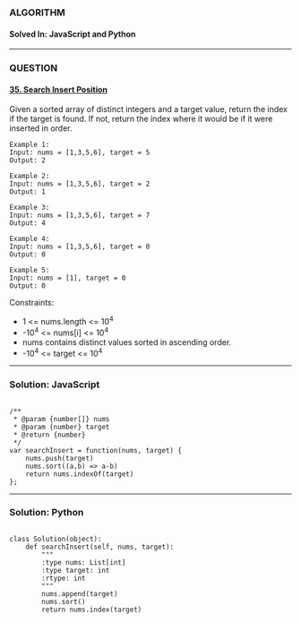 ### ALGORITHM
#### Solved In: JavaScript and Python
-----
### QUESTION

#### [35. Search Insert Position](https://leetcode.com/problems/search-insert-position/)

Given a sorted array of distinct integers and a target value, return the index if the target is found. If not, return the index where it would be if it were inserted in order.

``` 
Example 1:
Input: nums = [1,3,5,6], target = 5
Output: 2

Example 2:
Input: nums = [1,3,5,6], target = 2
Output: 1

Example 3:
Input: nums = [1,3,5,6], target = 7
Output: 4

Example 4:
Input: nums = [1,3,5,6], target = 0
Output: 0

Example 5:
Input: nums = [1], target = 0
Output: 0

```

Constraints:

* 1 <= nums.length <= 10<sup>4</sup>
* -10<sup>4</sup> <= nums[i] <= 10<sup>4</sup>
* nums contains distinct values sorted in ascending order.
* -10<sup>4</sup> <= target <= 10<sup>4</sup>

-----

### Solution: JavaScript

```

/**
 * @param {number[]} nums
 * @param {number} target
 * @return {number}
 */
var searchInsert = function(nums, target) {
    nums.push(target)
    nums.sort((a,b) => a-b)
    return nums.indexOf(target)
};

```

-----

### Solution: Python

```

class Solution(object):
    def searchInsert(self, nums, target):
        """
        :type nums: List[int]
        :type target: int
        :rtype: int
        """
        nums.append(target)
        nums.sort()
        return nums.index(target)
        
```
